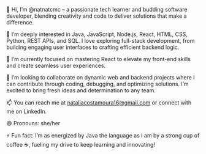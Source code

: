 👋 Hi, I’m @natnatcmc – a passionate tech learner and budding software developer, blending creativity and code to deliver solutions that make a difference.

👀 I’m deeply interested in Java, JavaScript, Node.js, React, HTML, CSS, Python, REST APIs, and SQL. I love exploring full-stack development, from building engaging user interfaces to crafting efficient backend logic.

🌱 I’m currently focused on mastering React to elevate my front-end skills and create seamless user experiences.

💞️ I’m looking to collaborate on dynamic web and backend projects where I can contribute through coding, debugging, and optimizing solutions. I’m excited to bring fresh ideas and determination to any team.

📫 You can reach me at nataliacostamoura16@gmail.com or connect with me on LinkedIn.

😄 Pronouns: she/her

⚡ Fun fact: I’m as energized by Java the language as I am by a strong cup of coffee ☕, fueling my drive to keep learning and innovating!

